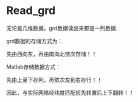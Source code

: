# Read_grd

无论是几维数据，grd数据读出来都是一列数据.

grd数据的存储方式为：

先由西向东，再由南向北依次存储！！

Matlab存储数据方式：

先由上至下存列，再依次左到右存行！！

因此，与实际网格经纬度匹配应先转置后上下翻转！！
